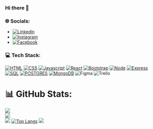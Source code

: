 ### Hi there 👋

### 🌐 Socials:

* [![Linkedin][Linkedin]][Linkedin-url] 
* [![Instagram][Instagram]][Instagram-url] 
* [![Facebook][Facebook]][Facebook-url] 


### 💻 Tech Stack:


[![HTML][HTML]][HTML-url] [![CSS][CSS]][CSS-url] [![Javascript][Javascript]][Javascript-url] [![React][React.js]][React-url] [![Bootstrap][Bootstrap.com]][Bootstrap-url] [![Node][Node]][Node-url] [![Express][Express]][Express-url] [![SQL][SQL]][SQL-url] [![POSTGRES][Postgres]][Postgres-url] [![MongoDB][MongoDB]][MongoDB-url]  ![Figma](https://img.shields.io/badge/figma-%23F24E1E.svg?style=for-the-badge&logo=figma&logoColor=white) 
![Trello](https://img.shields.io/badge/Trello-%23026AA7.svg?style=for-the-badge&logo=Trello&logoColor=white)


# 📊 GitHub Stats:
![](https://github-readme-stats.vercel.app/api?username=Nizami9&theme=dark&hide_border=false&include_all_commits=true&count_private=true)<br/>
![](https://github-readme-streak-stats.herokuapp.com/?user=Nizami9&theme=dark&hide_border=false)<br/>
![](https://github-readme-stats.vercel.app/api/top-langs/?username=nizami9&theme=dark&hide_border=false&layout=compact)
[![Top Langs](https://github-readme-stats.vercel.app/api/top-langs/?username=Nizami9&layout=compact)](https://github.com/Nizami9/github-readme-stats)
![](https://visitor-badge.laobi.icu/badge?page_id=Nizami9)



<!-- MARKDOWN LINKS & IMAGES -->
<!-- https://www.markdownguide.org/basic-syntax/#reference-style-links -->
[contributors-shield]: https://img.shields.io/github/contributors/othneildrew/Best-README-Template.svg?style=for-the-badge
[contributors-url]: https://github.com/othneildrew/Best-README-Template/graphs/contributors
[forks-shield]: https://img.shields.io/github/forks/othneildrew/Best-README-Template.svg?style=for-the-badge
[forks-url]: https://github.com/othneildrew/Best-README-Template/network/members
[stars-shield]: https://img.shields.io/github/stars/othneildrew/Best-README-Template.svg?style=for-the-badge
[stars-url]: https://github.com/othneildrew/Best-README-Template/stargazers
[issues-shield]: https://img.shields.io/github/issues/othneildrew/Best-README-Template.svg?style=for-the-badge
[issues-url]: https://github.com/othneildrew/Best-README-Template/issues
[license-shield]: https://img.shields.io/github/license/othneildrew/Best-README-Template.svg?style=for-the-badge
[license-url]: https://github.com/othneildrew/Best-README-Template/blob/master/LICENSE.txt
[linkedin-shield]: https://img.shields.io/badge/-LinkedIn-black.svg?style=for-the-badge&logo=linkedin&colorB=555
[product-screenshot]: images/screenshot.png
[React.js]: https://img.shields.io/badge/React-20232A?style=for-the-badge&logo=react&logoColor=61DAFB
[React-url]: https://reactjs.org/
[Bootstrap.com]: https://img.shields.io/badge/Bootstrap-563D7C?style=for-the-badge&logo=bootstrap&logoColor=white
[Bootstrap-url]: https://getbootstrap.com
[Node]: https://img.shields.io/badge/node.js-6DA55F?style=for-the-badge&logo=node.js&logoColor=white
[Node-url]: http://nodejs.org/
[HTML]: https://img.shields.io/badge/html5-%23E34F26.svg?style=for-the-badge&logo=html5&logoColor=white
[HTML-url]: https://www.mysql.com
[CSS]: https://img.shields.io/badge/css3-%231572B6.svg?style=for-the-badge&logo=css3&logoColor=white
[CSS-url]: https://www.mysql.com
[Javascript]: https://img.shields.io/badge/javascript-%23323330.svg?style=for-the-badge&logo=javascript&logoColor=%23F7DF1E
[Javascript-url]: https://www.javascript.com
[Express]: https://img.shields.io/badge/express-20232A?style=for-the-badge&logo=express&logoColor=61DAFB
[Express-url]: https://www.javascript.com
[SQL]: https://img.shields.io/badge/mysql-%2300f.svg?style=for-the-badge&logo=mysql&logoColor=white
[SQL-url]: https://www.javascript.com
[Postgres]: https://img.shields.io/badge/postgres-%23316192.svg?style=for-the-badge&logo=postgresql&logoColor=white
[Postgres-url]: https://www.javascript.com
[MongoDB]: https://img.shields.io/badge/MongoDB-%234ea94b.svg?style=for-the-badge&logo=mongodb&logoColor=white
[MongoDB-url]: https://www.javascript.com
[Instagram]: https://img.shields.io/badge/Instagram-%23E4405F.svg?logo=Instagram&logoColor=white
[Instagram-url]: https://www.instagram.com/nizami_sov/
[Facebook]: https://img.shields.io/badge/Facebook-%230077B5.svg?logo=facebook&logoColor=white
[Facebook-url]: https://www.facebook.com/nizami9suleymanov
[Linkedin]: https://img.shields.io/badge/LinkedIn-%230077B5.svg?logo=linkedin&logoColor=white
[Linkedin-url]: https://www.linkedin.com/in/nizamisuleymanov/ 
